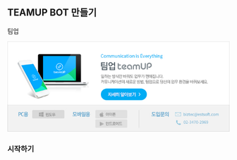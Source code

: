 TEAMUP BOT 만들기
-----------------

팀업

![팀업](../images/2016/2016_10_13_TEAMUP_BOT_START/teamup.jpg)

### 시작하기
